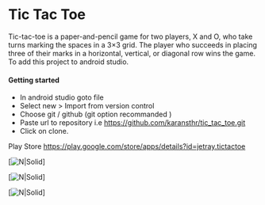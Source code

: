 # Tic Tac Toe
Tic-tac-toe is a paper-and-pencil game for two players, X and O, who take turns marking the spaces in a 3×3 grid. The player who succeeds in placing three of their marks in a horizontal, vertical, or diagonal row wins the game. 
To add this project to android studio.

#### Getting started
- In android studio goto file 
- Select new > Import from version control 
- Choose git / github (git option recommanded ) 
- Paste url to repository i.e https://github.com/karansthr/tic_tac_toe.git  
- Click on clone.

Play Store https://play.google.com/store/apps/details?id=jetray.tictactoe

[![N|Solid](https://lh3.googleusercontent.com/qwq46W93q9KXYGofoK1fOB4D6LfZ7DRZWbveSvO4Z9Kadcl5ZjP7WQBGZ4gHQ6FdmNY=h900-rw)]

[![N|Solid](https://lh3.googleusercontent.com/xNiyu77Vk7Ma9LxMxh7xh8vs8iMXXNgxTxs8mtKR_JAzsaswdseeJR1YJ354Kc-r=h900-rw)]

[![N|Solid](https://lh3.googleusercontent.com/kdI4CNLqG2K9-CIpSFrfZt0sfdLfyV2veprdwM5c2r6qoQX4GJCou_cIwcfOFHfqP7E=h900-rw)]

